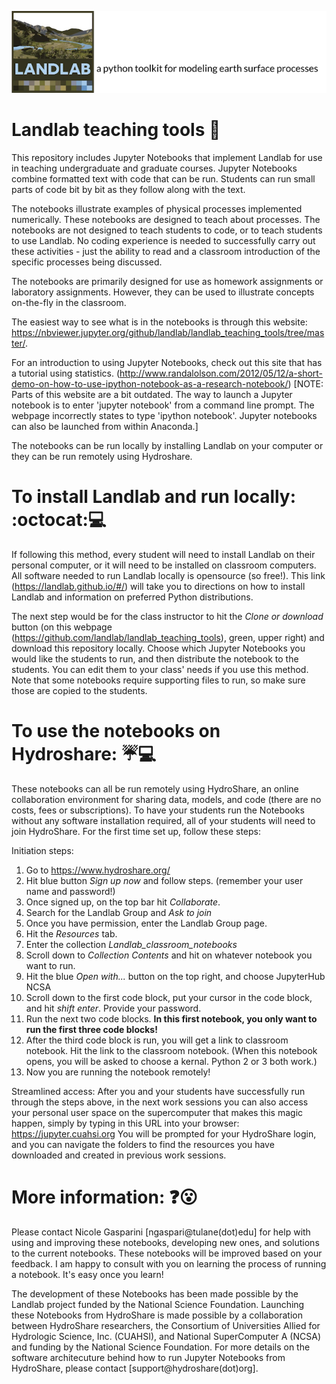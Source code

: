 
[![Landlab header](./landlab_header.png)](http://landlab.github.io)

# Landlab teaching tools :raising_hand:

This repository includes Jupyter Notebooks that implement Landlab for use in teaching undergraduate and graduate courses. Jupyter Notebooks combine formatted text with code that can be run. Students can run small parts of code bit by bit as they follow along with the text.

The notebooks illustrate examples of physical processes implemented numerically. These notebooks are designed to teach about processes. The notebooks are not designed to teach students to code, or to teach students to use Landlab. No coding experience is needed to successfully carry out these activities - just the ability to read and a classroom introduction of the specific processes being discussed.

The notebooks are primarily designed for use as homework assignments or laboratory assignments. However, they can be used to illustrate concepts on-the-fly in the classroom.

The easiest way to see what is in the notebooks is through this website: https://nbviewer.jupyter.org/github/landlab/landlab_teaching_tools/tree/master/.

For an introduction to using Jupyter Notebooks, check out this site that has a tutorial using statistics. (http://www.randalolson.com/2012/05/12/a-short-demo-on-how-to-use-ipython-notebook-as-a-research-notebook/) [NOTE: Parts of this website are a bit outdated. The way to launch a Jupyter notebook is to enter 'jupyter notebook' from a command line prompt. The webpage incorrectly states to type 'ipython notebook'. Jupyter notebooks can also be launched from within Anaconda.]

The notebooks can be run locally by installing Landlab on your computer or they can be run remotely using Hydroshare.

# To install Landlab and run locally: :octocat::computer:

If following this method, every student will need to install Landlab on their personal computer, or it will need to be installed on classroom computers. All software needed to run Landlab locally is opensource (so free!). This link (https://landlab.github.io/#/) will take you to directions on how to install Landlab and information on preferred Python distributions. 

The next step would be for the class instructor to hit the _Clone or download_ button (on this webpage (https://github.com/landlab/landlab_teaching_tools), green, upper right) and download this repository locally. Choose which Jupyter Notebooks you would like the students to run, and then distribute the notebook to the students. You can edit them to your class' needs if you use this method. Note that some notebooks require supporting files to run, so make sure those are copied to the students.

# To use the notebooks on Hydroshare: :umbrella::computer:

These notebooks can all be run remotely using HydroShare, an online collaboration environment for sharing data, models, and code (there are no costs, fees or subscriptions). To have your students run the Notebooks without any software installation required, all of your students will need to join HydroShare.  For the first time set up, follow these steps: 

Initiation steps:
1. Go to https://www.hydroshare.org/
2. Hit blue button _Sign up now_ and follow steps. (remember your user name and password!)
3. Once signed up, on the top bar hit _Collaborate_.
4. Search for the Landlab Group and _Ask to join_
5. Once you have permission, enter the Landlab Group page.
6. Hit the _Resources_ tab.
7. Enter the collection _Landlab\_classroom\_notebooks_
8. Scroll down to _Collection Contents_ and hit on whatever notebook you want to run.
9. Hit the blue _Open with..._ button on the top right, and choose JupyterHub NCSA
10. Scroll down to the first code block, put your cursor in the code block, and hit _shift enter_. Provide your password.
11. Run the next two code blocks. **In this first notebook, you only want to run the first three code blocks!**
12. After the third code block is run, you will get a link to classroom notebook. Hit the link to the classroom notebook. (When this notebook opens, you will be asked to choose a kernal. Python 2 or 3 both work.)
13. Now you are running the notebook remotely!

Streamlined access:
After you and your students have successfully run through the steps above, in the next work sessions you can also access your personal user space on the supercomputer that makes this magic happen, simply by typing in this URL into your browser: https://jupyter.cuahsi.org  You will be prompted for your HydroShare login, and you can navigate the folders to find the resources you have downloaded and created in previous work sessions.

# More information: :question::open_mouth:

Please contact Nicole Gasparini [ngaspari@tulane(dot)edu] for help with using and improving these notebooks, developing new ones, and solutions to the current notebooks. These notebooks will be improved based on your feedback. I am happy to consult with you on learning the process of running a notebook. It's easy once you learn! 

The development of these Notebooks has been made possible by the Landlab project funded by the National Science Foundation.  Launching these Notebooks from HydroShare is made possible by a collaboration between HydroShare researchers, the Consortium of Universities Allied for Hydrologic Science, Inc. (CUAHSI), and National SuperComputer A  (NCSA) and funding by the National Science Foundation.  For more details on the software architecuture behind how to run Jupyter Notebooks from HydroShare, please contact [support@hydroshare(dot)org]. 
